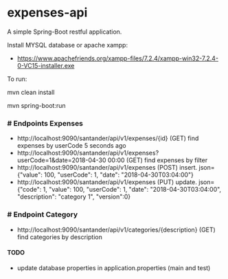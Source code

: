 # expenses-api
A simple Spring-Boot restful application.

Install MYSQL database or apache xampp:
* https://www.apachefriends.org/xampp-files/7.2.4/xampp-win32-7.2.4-0-VC15-installer.exe

To run: 

mvn clean install

mvn spring-boot:run

### # Endpoints Expenses

* http://localhost:9090/santander/api/v1/expenses/{id} (GET) find expenses by userCode 5 seconds ago
* http://localhost:9090/santander/api/v1/expenses?userCode=1&date=2018-04-30 00:00 (GET) find expenses by filter
* http://localhost:9090/santander/api/v1/expenses (POST) insert. json= {"value": 100, "userCode": 1, "date": "2018-04-30T03:04:00"}
* http://localhost:9090/santander/api/v1/expenses (PUT) update. json= {"code": 1, "value": 100, "userCode": 1, "date": "2018-04-30T03:04:00", "description": "category 1", "version":0}

### # Endpoint Category
* http://localhost:9090/santander/api/v1/categories/{description} (GET) find categories by description

#### TODO
* update database properties in application.properties (main and test)
